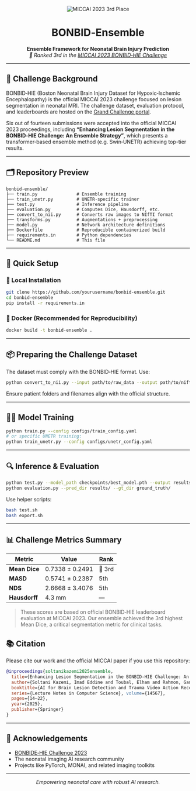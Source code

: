 <p align="center">
  <img src="https://img.shields.io/badge/MICCAI%202023-BONBIDE%20HIE%20Challenge-3rd%20Place-blue.svg" alt="MICCAI 2023 3rd Place">
</p>

<h1 align="center">BONBID‑Ensemble</h1>
<p align="center"><strong>Ensemble Framework for Neonatal Brain Injury Prediction</strong><br>
<i>🥉 Ranked 3rd in the <a href="https://bonbid-hie2023.grand-challenge.org">MICCAI 2023 BONBID‑HIE Challenge</a></i></p>

---

## 🔬 Challenge Background

BONBID‑HIE (Boston Neonatal Brain Injury Dataset for Hypoxic‑Ischemic Encephalopathy) is the official MICCAI 2023 challenge focused on lesion segmentation in neonatal MRI. The challenge dataset, evaluation protocol, and leaderboards are hosted on the [Grand Challenge portal](https://bonbid-hie2023.grand-challenge.org).

Six out of fourteen submissions were accepted into the official MICCAI 2023 proceedings, including **“Enhancing Lesion Segmentation in the BONBID‑HIE Challenge: An Ensemble Strategy”**, which presents a transformer‑based ensemble method (e.g. Swin‑UNETR) achieving top-tier results.

---

## 🗂️ Repository Preview

```
bonbid‑ensemble/
├── train.py               # Ensemble training
├── train_unetr.py         # UNETR-specific trainer
├── test.py                # Inference pipeline
├── evaluation.py          # Computes Dice, Hausdorff, etc.
├── convert_to_nii.py      # Converts raw images to NIfTI format
├── transforms.py          # Augmentations + preprocessing
├── model.py               # Network architecture definitions
├── Dockerfile             # Reproducible containerized build
├── requirements.in        # Python dependencies
└── README.md              # This file
```

---

## 🚀 Quick Setup

### 🐍 Local Installation
```bash
git clone https://github.com/yourusername/bonbid-ensemble.git
cd bonbid-ensemble
pip install -r requirements.in
```

### 🐳 Docker (Recommended for Reproducibility)
```bash
docker build -t bonbid-ensemble .
```

---

## 📦 Preparing the Challenge Dataset

The dataset must comply with the BONBID‑HIE format. Use:

```bash
python convert_to_nii.py --input path/to/raw_data --output path/to/nifti_data
```

Ensure patient folders and filenames align with the official structure.

---

## 🏋️‍♀️ Model Training

```bash
python train.py --config configs/train_config.yaml
# or specific UNETR training:
python train_unetr.py --config configs/unetr_config.yaml
```

---

## 🔍 Inference & Evaluation

```bash
python test.py --model_path checkpoints/best_model.pth --output results/
python evaluation.py --pred_dir results/ --gt_dir ground_truth/
```

Use helper scripts:

```bash
bash test.sh
bash export.sh
```

---

## 📊 Challenge Metrics Summary

| Metric         | Value               | Rank   |
|----------------|---------------------|--------|
| **Mean Dice**  | 0.7338 ± 0.2491     | 🥉 3rd |
| **MASD**       | 0.5741 ± 0.2387     | 5th    |
| **NDS**        | 2.6668 ± 3.4076     | 5th    |
| **Hausdorff**  | 4.3 mm              | —      |

> These scores are based on official BONBID‑HIE leaderboard evaluation at MICCAI 2023. Our ensemble achieved the 3rd highest Mean Dice, a critical segmentation metric for clinical tasks.

## 📚 Citation

Please cite our work and the official MICCAI paper if you use this repository:

```bibtex
@inproceedings{soltanikazemi2025ensemble,
  title={Enhancing Lesion Segmentation in the BONBID‑HIE Challenge: An Ensemble Strategy},
  author={Soltani Kazemi, Imad Eddine and Toubal, Elham and Rahmon, Gani and others},
  booktitle={AI for Brain Lesion Detection and Trauma Video Action Recognition – 1st BONBID‑HIE Lesion Segmentation Challenge at MICCAI 2023},
  series={Lecture Notes in Computer Science}, volume={14567},
  pages={14–22},
  year={2025},
  publisher={Springer}
}
```

---

## 🤝 Acknowledgements

- [BONBIDE‑HIE Challenge 2023](https://bonbid-hie2023.grand-challenge.org)
- The neonatal imaging AI research community
- Projects like PyTorch, MONAI, and related imaging toolkits

---

<p align="center"><em>Empowering neonatal care with robust AI research.</em></p>
